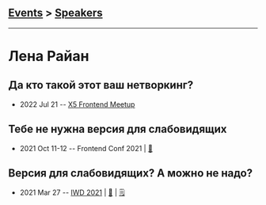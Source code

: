 ## [Events](../README.md) > [Speakers](../speakers.md)
---

# Лена Райан

## Да кто такой этот ваш нетворкинг?
- 2022 Jul 21 -- [X5 Frontend Meetup](https://youtu.be/ZR-VAQSbUro?t=10068)    
## Тебе не нужна версия для слабовидящих
- 2021 Oct 11-12 -- Frontend Conf 2021  | [:notebook:](https://drive.google.com/file/d/1ZNVOMJvOZYy-XA316tLCB3o-Q4T7aUqV/view)  
## Версия для слабовидящих? А можно не надо?
- 2021 Mar 27 -- [IWD 2021](https://youtu.be/F8RZTWeaDnY)  | [:notebook:](https://lenaryan.github.io/u-dont-need-blind-version/)  | [:spiral_notepad:](https://css-live.ru/articles/versiya-dlya-slabovidyashhix-a-mozhno-ne-nado-rasshifrovka-doklada.html)
